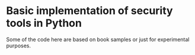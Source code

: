 # Basic implementation of security tools in Python

Some of the code here are based on book samples or just for experimental purposes.
